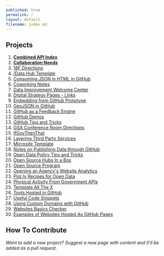 ```yaml
---
published: true
permalink: /
layout: default
filename: index.md
---
```

  
## Projects

1. **[Combined API Index](https://18f.github.io/API-All-the-X)**  
1. **[Collaboration Needs](http://gsa.github.io/Open-Data-Collaboration-Sandbox/collaboration)**
1. [18F Directions](http://gsa.github.io/Open-Data-Collaboration-Sandbox/18f_directions)
1. [/Data Hub Template](http://gsa.github.io/Open-Data-Collaboration-Sandbox/data-hub-template)
1. [Consuming JSON in HTML in GitHub](http://graybrooks.com/mustache-test-1/)
1. [Coworking Notes](https://github.com/18F/Digital_Coworking)
1. [Data Improvement Welcome Center](https://github.com/gbinal/Data-Improvement-Welcome-Center)
1. [Digital Strategy Pages - Links](http://gsa.github.io/Open-Data-Collaboration-Sandbox/digital_strategy_links)
1. [Embedding from GitHub Prototype](https://github.com/gbinal/embedding-github-prototype)
1. [GeoJSON in GitHub](http://gsa.github.io/Open-Data-Collaboration-Sandbox/geojson-in-github/)  
1. [GitHub as a Feedback Engine](http://gsa.github.io/Open-Data-Collaboration-Sandbox/github_as_a_feedback_engine)
1. [GitHub Demos](https://github.com/18F/github-demos)
1. [GitHub Tips and Tricks](http://gsa.github.io/Open-Data-Collaboration-Sandbox/github_tips_and_tricks)
1. [GSA Conference Room Directions](http://gsa.github.io/Open-Data-Collaboration-Sandbox/gsa_confererence_center_map)
1. [IfGovThenThat](https://github.com/18f/ifgovthenthat)
1. [Layering Third Party Services](http://gsa.github.io/Open-Data-Collaboration-Sandbox/layering-third-party-services)
1. [Microsite Template](https://github.com/GSA/Template-Microsite/)
1. [Notes on Publishing Data through GitHub](http://gsa.github.io/Open-Data-Collaboration-Sandbox/publishing-data/)
1. [Open Data Policy Tips and Tricks](https://github.com/gbinal/Open-Data-Policy---Tricks-and-Tips/)
1. [Open Source Hubs In a Box](http://gsa.github.io/Open-Data-Collaboration-Sandbox/open_source_hubs_in_a_box/)
1. [Open Source Program](http://18f.github.io/open-source-program/)
1. [Opening an Agency's Website Analytics](http://gsa.github.io/Open-Data-Collaboration-Sandbox/public_analytics/)
1. [Plot.ly Recipes for Open Data](http://gsa.github.io/Open-Data-Collaboration-Sandbox/plotly_recipes_for_open_data)
1. [Physical Activity From Government APIs](http://gsa.github.io/Open-Data-Collaboration-Sandbox/physical_activity_from_government_apis/)
1. [Template All The X](http://gsa.github.io/Open-Data-Collaboration-Sandbox/template_all_the_x)
1. [Tools Hosted in GitHub](http://gsa.github.io/Open-Data-Collaboration-Sandbox/tools_hosted_in_github)
1. [Useful Code Snippets](https://github.com/GSA/Open-Data-Collaboration-Sandbox/blob/gh-pages/useful_code_snippets.md)
1. [Using Custom Domains with GitHub](http://gsa.github.io/Open-Data-Collaboration-Sandbox/using_custom_domains_with_github)
1. [Websites Basics Checker](https://github.com/gbinal/Basics-for-.Gov-Websites---A-Project)
1. [Examples of Websites Hosted As GitHub Pages](http://gsa.github.io/Open-Data-Collaboration-Sandbox/website_examples/)


## How To Contribute

*Want to add a new project?  Suggest a new page with content and it'll be added as a pull request.*   




